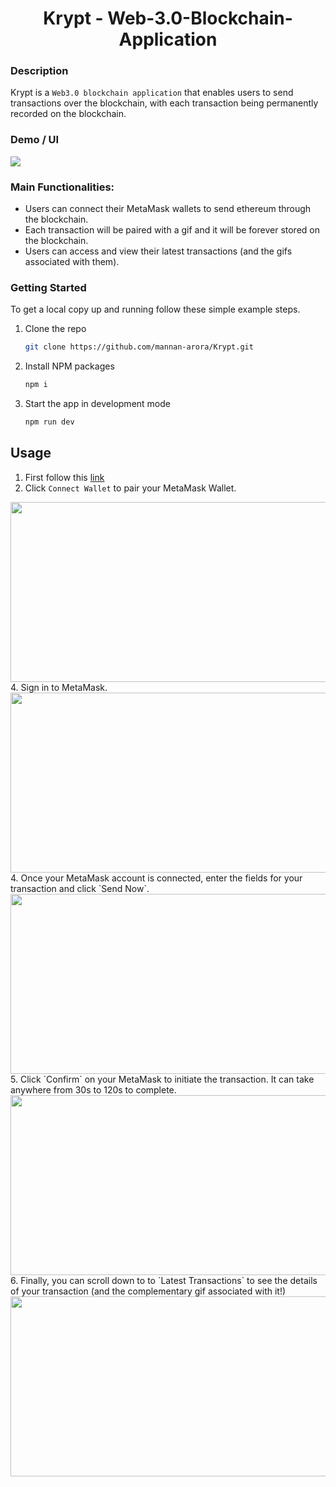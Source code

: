 <h1 align="center">Krypt - Web-3.0-Blockchain-Application</h1>

### Description
Krypt is a `Web3.0 blockchain application` that enables users to send transactions over the blockchain, with each transaction being permanently recorded on the blockchain.

### Demo / UI
<img src = "https://i.ibb.co/DVF4tNW/image.png"/>
  
### Main Functionalities:

 - Users can connect their MetaMask wallets to send ethereum through the blockchain.
 - Each transaction will be paired with a gif and it will be forever stored on the blockchain.
 - Users can access and view their latest transactions (and the gifs associated with them).

### Getting Started
To get a local copy up and running follow these simple example steps.

1. Clone the repo
   ```sh
   git clone https://github.com/mannan-arora/Krypt.git
   ```
2. Install NPM packages
   ```sh
   npm i
   ```
3. Start the app in development mode 
   ```sh
   npm run dev
   ```

## Usage
1. First follow this [link](https://kryptapp.vercel.app/) 
2.  Click `Connect Wallet` to pair your MetaMask Wallet. 
<img src="https://i.ibb.co/h9fnVHt/b0dc69772fd5125d3f4447a0d55c0e57.png" width="512" height="288">
4. Sign in to MetaMask. 
<img src="https://i.ibb.co/jzS7pmx/b01b951843875d0b1000d0177112e7ff.jpg" width="512" height="288">
4. Once your MetaMask account is connected, enter the fields for your transaction and click `Send Now`.
<img src="https://i.gyazo.com/3d74a7577e600a6237a3c7768900a6fc.png" width="512" height="288">
5. Click `Confirm` on your MetaMask to initiate the transaction. It can take anywhere from 30s to 120s to complete. 
<img src="https://i.gyazo.com/6733a79b5fe31494e0d8d7ee47e88456.png" width="512" height="288">
6. Finally, you can scroll down to to `Latest Transactions` to see the details of your transaction (and the complementary gif associated with it!)  
<img src="https://i.gyazo.com/33430668b4d04f66e78bcbf614725fa0.jpg" width="512" height="288">

